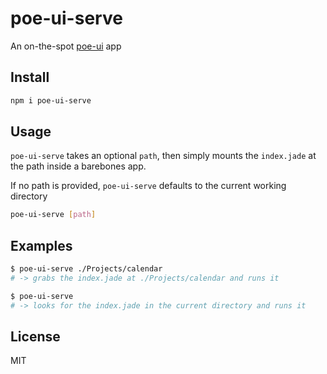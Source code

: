 # poe-ui-serve

An on-the-spot [poe-ui](https://github.com/poegroup/poe-ui) app

## Install

```sh
npm i poe-ui-serve
```

## Usage

`poe-ui-serve` takes an optional `path`, then simply mounts the `index.jade` at the path
inside a barebones app.

If no path is provided, `poe-ui-serve` defaults to the current working directory

```sh
poe-ui-serve [path]
```

## Examples

```sh
$ poe-ui-serve ./Projects/calendar
# -> grabs the index.jade at ./Projects/calendar and runs it

$ poe-ui-serve
# -> looks for the index.jade in the current directory and runs it
```

## License

MIT
